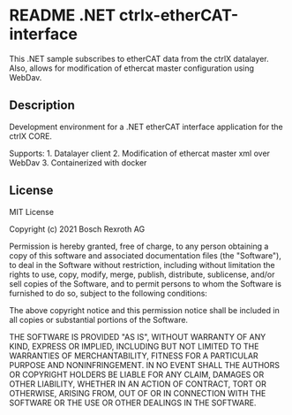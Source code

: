 # README .NET ctrlx-etherCAT-interface

This .NET sample subscribes to etherCAT data from the ctrlX datalayer. Also, allows for modification of ethercat master configuration using WebDav.

## Description

Development environment for a .NET etherCAT interface application for the ctrlX CORE. 

Supports:
    1. Datalayer client
    2. Modification of ethercat master xml over WebDav
    3. Containerized with docker

## License

MIT License

Copyright (c) 2021 Bosch Rexroth AG

Permission is hereby granted, free of charge, to any person obtaining a copy
of this software and associated documentation files (the "Software"), to deal
in the Software without restriction, including without limitation the rights
to use, copy, modify, merge, publish, distribute, sublicense, and/or sell
copies of the Software, and to permit persons to whom the Software is
furnished to do so, subject to the following conditions:

The above copyright notice and this permission notice shall be included in all
copies or substantial portions of the Software.

THE SOFTWARE IS PROVIDED "AS IS", WITHOUT WARRANTY OF ANY KIND, EXPRESS OR
IMPLIED, INCLUDING BUT NOT LIMITED TO THE WARRANTIES OF MERCHANTABILITY,
FITNESS FOR A PARTICULAR PURPOSE AND NONINFRINGEMENT. IN NO EVENT SHALL THE
AUTHORS OR COPYRIGHT HOLDERS BE LIABLE FOR ANY CLAIM, DAMAGES OR OTHER
LIABILITY, WHETHER IN AN ACTION OF CONTRACT, TORT OR OTHERWISE, ARISING FROM,
OUT OF OR IN CONNECTION WITH THE SOFTWARE OR THE USE OR OTHER DEALINGS IN THE
SOFTWARE.
